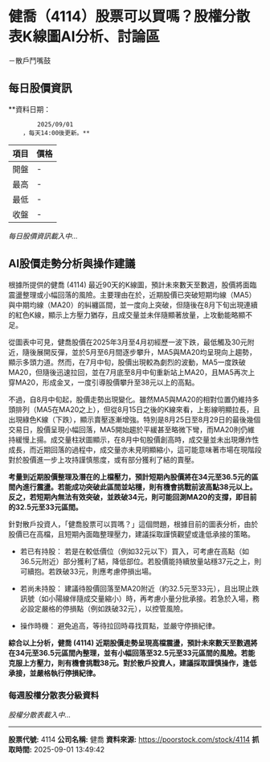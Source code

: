 # 健喬（4114）股票可以買嗎？股權分散表K線圖AI分析、討論區
－散戶鬥嘴鼓

## 每日股價資訊

**資料日期：
        
            2025/09/01
        ，每天14:00後更新。**

| 項目 | 價格 |
|------|------|
| 開盤 | - |
| 最高 | - |
| 最低 | - |
| 收盤 | - |

*每日股價資訊載入中...*

## AI股價走勢分析與操作建議

根據所提供的健喬 (4114) 最近90天的K線圖，預計未來數天至數週，股價將面臨震盪整理或小幅回落的風險。主要理由在於，近期股價已突破短期均線（MA5）與中期均線（MA20）的糾纏區間，並一度向上突破，但隨後在8月下旬出現連續的紅色K線，顯示上方壓力猶存，且成交量並未伴隨顯著放量，上攻動能略顯不足。

從圖表中可見，健喬股價在2025年3月至4月初經歷一波下跌，最低觸及30元附近，隨後展開反彈，並於5月至6月間逐步攀升，MA5與MA20均呈現向上趨勢，顯示多頭力道。然而，在7月中旬，股價出現較為劇烈的波動，MA5一度跌破MA20，但隨後迅速拉回，並在7月底至8月中旬重新站上MA20，且MA5再次上穿MA20，形成金叉，一度引導股價攀升至38元以上的高點。

不過，自8月中旬起，股價走勢出現變化。雖然MA5與MA20的相對位置仍維持多頭排列（MA5在MA20之上），但從8月15日之後的K線來看，上影線明顯拉長，且出現綠色K線（下跌），顯示賣壓逐漸增強。特別是8月25日至8月29日的最後幾個交易日，股價呈現小幅回落，MA5開始趨於平緩甚至略微下彎，而MA20則仍維持緩慢上揚。成交量柱狀圖顯示，在8月中旬股價創高時，成交量並未出現爆炸性成長，而近期回落的過程中，成交量亦未見明顯縮小，這可能意味著市場在現階段對於股價進一步上攻持謹慎態度，或有部分獲利了結的賣壓。

**考量到近期股價整理及潛在的上檔壓力，預計短期內股價將在34元至36.5元的區間內進行震盪。若能成功突破此區間並站穩，則有機會挑戰前波高點38元以上。反之，若短期內無法有效突破，並跌破34元，則可能回測MA20的支撐，即目前的32.5元至33元區間。**

針對散戶投資人，「健喬股票可以買嗎？」這個問題，根據目前的圖表分析，由於股價已在高檔，且短期內面臨整理壓力，建議採取謹慎觀望或逢低承接的策略。

*   若已有持股： 若是在較低價位（例如32元以下）買入，可考慮在高點（如36.5元附近）部分獲利了結，降低部位。若股價能持續放量站穩37元之上，則可續抱。若跌破33元，則應考慮停損出場。

*   若尚未持股： 建議待股價回落至MA20附近（約32.5元至33元），且出現止跌訊號（如小陽線伴隨成交量縮小）時，再考慮小量分批承接。若急於入場，務必設定嚴格的停損點（例如跌破32元），以控管風險。

*   操作時機： 避免追高，等待拉回時尋找買點，並嚴守停損紀律。

**綜合以上分析，健喬 (4114) 近期股價走勢呈現高檔震盪，預計未來數天至數週將在34元至36.5元區間內整理，並有小幅回落至32.5元至33元區間的風險。若能克服上方壓力，則有機會挑戰38元。對於散戶投資人，建議採取謹慎操作，逢低承接，並嚴格執行停損紀律。**

### 每週股權分散表分級資料

*股權分散表載入中...*

---

**股票代號:** 4114
**公司名稱:** 健喬
**資料來源:** https://poorstock.com/stock/4114
**抓取時間:** 2025-09-01 13:49:42